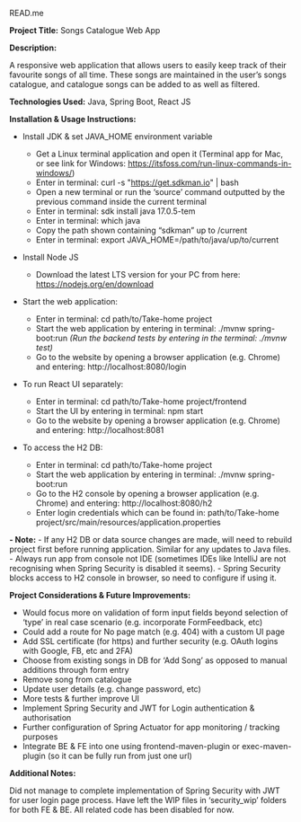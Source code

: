 READ.me

**Project Title:** Songs Catalogue Web App

**Description:**

A responsive web application that allows users to easily keep track of their favourite songs of all time. These songs are maintained in the user’s songs catalogue, and catalogue songs can be added to as well as filtered.

**Technologies Used:** Java, Spring Boot, React JS

**Installation & Usage Instructions:**

- Install JDK & set JAVA_HOME environment variable
    - Get a Linux terminal application and open it (Terminal app for Mac, or see link for Windows: https://itsfoss.com/run-linux-commands-in-windows/)
    - Enter in terminal: curl -s "https://get.sdkman.io" | bash
    - Open a new terminal or run the ‘source’ command outputted by the previous command inside the current terminal
    - Enter in terminal: sdk install java 17.0.5-tem
    - Enter in terminal: which java
    - Copy the path shown containing “sdkman” up to /current
    - Enter in terminal: export JAVA_HOME=/path/to/java/up/to/current

- Install Node JS
    - Download the latest LTS version for your PC from here: https://nodejs.org/en/download

- Start the web application:
    - Enter in terminal: cd path/to/Take-home project
    - Start the web application by entering in terminal: ./mvnw spring-boot:run
        _(Run the backend tests by entering in the terminal: ./mvnw test)_
    - Go to the website by opening a browser application (e.g. Chrome) and entering: http://localhost:8080/login 

- To run React UI separately:
    - Enter in terminal: cd path/to/Take-home project/frontend
    - Start the UI by entering in terminal: npm start
    - Go to the website by opening a browser application (e.g. Chrome) and entering: http://localhost:8081 

- To access the H2 DB:
    - Enter in terminal: cd path/to/Take-home project
    - Start the web application by entering in terminal: ./mvnw spring-boot:run
    - Go to the H2 console by opening a browser application (e.g. Chrome) and entering: http://localhost:8080/h2
    - Enter login credentials which can be found in: path/to/Take-home project/src/main/resources/application.properties
    
**- Note:**
    - If any H2 DB or data source changes are made, will need to rebuild project first before running application. Similar for any updates to Java files.
    - Always run app from console not IDE (sometimes IDEs like IntelliJ are not recognising when Spring Security is disabled it seems).
    - Spring Security blocks access to H2 console in browser, so need to configure if using it.

**Project Considerations & Future Improvements:**

- Would focus more on validation of form input fields beyond selection of ‘type’ in real case scenario (e.g. incorporate FormFeedback, etc)
- Could add a route for No page match (e.g. 404) with a custom UI page
- Add SSL certificate (for https) and further security (e.g. OAuth logins with Google, FB, etc and 2FA)
- Choose from existing songs in DB for ‘Add Song’ as opposed to manual additions through form entry
- Remove song from catalogue
- Update user details (e.g. change password, etc)
- More tests & further improve UI
- Implement Spring Security and JWT for Login authentication & authorisation
- Further configuration of Spring Actuator for app monitoring / tracking purposes
- Integrate BE & FE into one using frontend-maven-plugin or exec-maven-plugin (so it can be fully run from just one url)

**Additional Notes:**

Did not manage to complete implementation of Spring Security with JWT for user login page process. Have left the WIP files in ‘security_wip’ folders for both FE & BE. All related code has been disabled for now.




